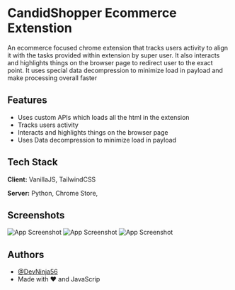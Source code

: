 
# CandidShopper Ecommerce Extenstion

An ecommerce focused chrome extension that tracks users activity to align it with the tasks provided within extension by super user.
It also interacts and highlights things on the browser page to redirect user to the exact point. It uses special data decompression to minimize load in payload and make processing overall faster
## Features

- Uses custom APIs which loads all the html in the extension
- Tracks users activity 
- Interacts and highlights things on the browser page
- Uses Data decompression to minimize load in payload


## Tech Stack

**Client:** VanillaJS, TailwindCSS

**Server:** Python, Chrome Store, 

## Screenshots


![App Screenshot](https://user-images.githubusercontent.com/97098423/206182238-8ba5f439-2506-4347-8203-796b5fb98953.png)
![App Screenshot](https://user-images.githubusercontent.com/97098423/206182257-9e639334-2790-46cc-a27d-c256f598040f.png)
![App Screenshot](https://user-images.githubusercontent.com/97098423/206182277-83c0dcd2-3de8-460b-9719-da0734adc6f9.png)

## Authors

- [@DevNinja56](https://github.com/DevNinja56)
- Made with ❤️ and JavaScrip
